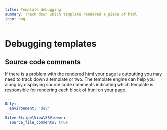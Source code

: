 ```yaml
---
title: Template debugging
summary: Track down which template rendered a piece of html
icon: bug
---
```


# Debugging templates

## Source code comments

If there is a problem with the rendered html your page is outputting you may need
to track down a template or two. The template engine can help you along by displaying
source code comments indicating which template is responsible for rendering each
block of html on your page.

```yml
---
Only:
  environment: 'dev'
---
SilverStripe\View\SSViewer:
  source_file_comments: true
```
